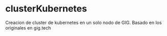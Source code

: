 # clusterKubernetes
Creacion de cluster de kubernetes en un solo nodo de GIG. Basado en los originales en gig.tech

